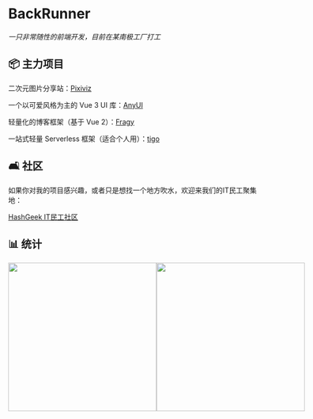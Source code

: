 # BackRunner

*一只非常随性的前端开发，目前在某南极工厂打工*

## 📦 主力项目

二次元图片分享站：[Pixiviz](https://github.com/pwp-app/pixiviz)

一个以可爱风格为主的 Vue 3 UI 库：[AnyUI](https://github.com/any-design/anyui)

轻量化的博客框架（基于 Vue 2）：[Fragy](https://github.com/fragyjs/fragy)

一站式轻量 Serverless 框架（适合个人用）：[tigo](https://github.com/tigojs/tigo)

## 🛋️ 社区

如果你对我的项目感兴趣，或者只是想找一个地方吹水，欢迎来我们的IT民工聚集地：

[HashGeek IT民工社区](https://t.me/HashGeekCoder)

## 📊 统计

<div style="display: flex">
<img src="https://github-readme-stats.vercel.app/api/wakatime?username=@BackRunner&theme=dark" width="300">
<img src="https://github-readme-stats.vercel.app/api?username=backrunner&theme=dark" width="300">
</div>
